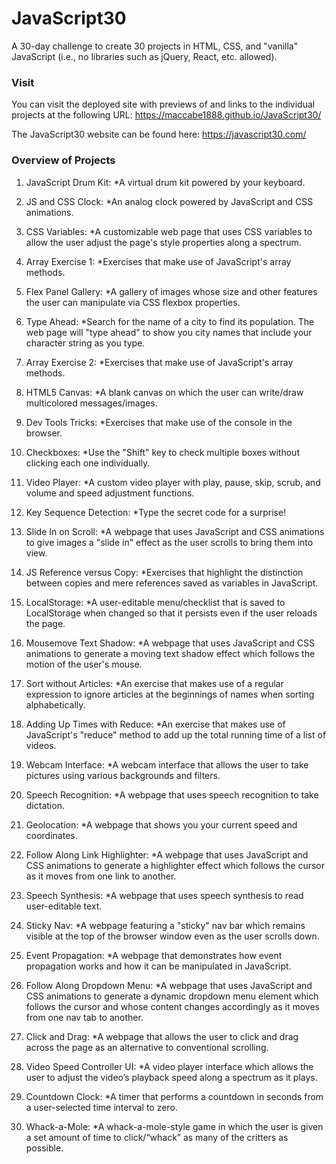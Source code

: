 # JavaScript30
A 30-day challenge to create 30 projects in HTML, CSS, and "vanilla" JavaScript (i.e., no libraries such as jQuery, React, etc. allowed).

### Visit

You can visit the deployed site with previews of and links to the individual projects at the following URL: https://maccabe1888.github.io/JavaScript30/

The JavaScript30 website can be found here:
https://javascript30.com/

### Overview of Projects

1. JavaScript Drum Kit: *A virtual drum kit powered by your keyboard.

2. JS and CSS Clock: *An analog clock powered by JavaScript and CSS animations.

3. CSS Variables: *A customizable web page that uses CSS variables to allow the user adjust the page's style properties along a spectrum.

4. Array Exercise 1: *Exercises that make use of JavaScript's array methods.

5. Flex Panel Gallery: *A gallery of images whose size and other features the user can manipulate via CSS flexbox properties.

6. Type Ahead: *Search for the name of a city to find its population. The web page will "type ahead" to show you city names that include your character string as you type.

7. Array Exercise 2: *Exercises that make use of JavaScript's array methods.

8. HTML5 Canvas: *A blank canvas on which the user can write/draw multicolored messages/images.

9. Dev Tools Tricks: *Exercises that make use of the console in the browser.

10. Checkboxes: *Use the "Shift" key to check multiple boxes without clicking each one individually.

11. Video Player: *A custom video player with play, pause, skip, scrub, and volume and speed adjustment functions.

12. Key Sequence Detection: *Type the secret code for a surprise!

13. Slide In on Scroll: *A webpage that uses JavaScript and CSS animations to give images a "slide in" effect as the user scrolls to bring them into view.

14. JS Reference versus Copy: *Exercises that highlight the distinction between copies and mere references saved as variables in JavaScript.

15. LocalStorage: *A user-editable menu/checklist that is saved to LocalStorage when changed so that it persists even if the user reloads the page.

16. Mousemove Text Shadow: *A webpage that uses JavaScript and CSS animations to generate a moving text shadow effect which follows the motion of the user's mouse.

17. Sort without Articles: *An exercise that makes use of a regular expression to ignore articles at the beginnings of names when sorting alphabetically.

18. Adding Up Times with Reduce: *An exercise that makes use of JavaScript's "reduce" method to add up the total running time of a list of videos.

19. Webcam Interface: *A webcam interface that allows the user to take pictures using various backgrounds and filters.

20. Speech Recognition: *A webpage that uses speech recognition to take dictation.

21. Geolocation: *A webpage that shows you your current speed and coordinates.

22. Follow Along Link Highlighter: *A webpage that uses JavaScript and CSS animations to generate a highlighter effect which follows the cursor as it moves from one link to another.

23. Speech Synthesis: *A webpage that uses speech synthesis to read user-editable text.

24. Sticky Nav: *A webpage featuring a "sticky" nav bar which remains visible at the top of the browser window even as the user scrolls down.

25. Event Propagation: *A webpage that demonstrates how event propagation works and how it can be manipulated in JavaScript.

26. Follow Along Dropdown Menu: *A webpage that uses JavaScript and CSS animations to generate a dynamic dropdown menu element which follows the cursor and whose content changes accordingly as it moves from one nav tab to another.

27. Click and Drag: *A webpage that allows the user to click and drag across the page as an alternative to conventional scrolling.

28. Video Speed Controller UI: *A video player interface which allows the user to adjust the video’s playback speed along a spectrum as it plays.

29. Countdown Clock: *A timer that performs a countdown in seconds from a user-selected time interval to zero.

30. Whack-a-Mole: *A whack-a-mole-style game in which the user is given a set amount of time to click/“whack” as many of the critters as possible.
